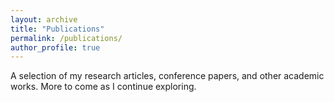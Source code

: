 ```yaml
---
layout: archive
title: "Publications"
permalink: /publications/
author_profile: true
---
```


A selection of my research articles, conference papers, and other academic works.
More to come as I continue exploring.


